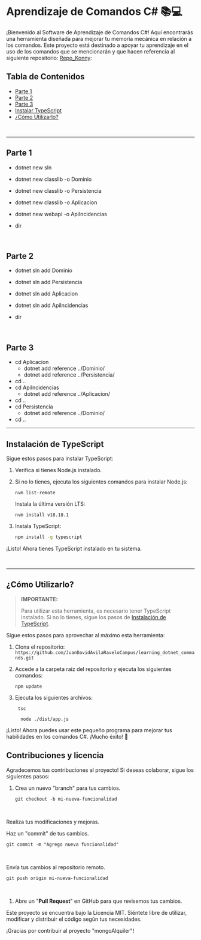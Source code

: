 # Aprendizaje de Comandos C# 📚💻

¡Bienvenido al Software de Aprendizaje de Comandos C#! Aquí encontrarás una herramienta diseñada para mejorar tu memoria mecánica en relación a los comandos. Este proyecto está destinado a apoyar tu aprendizaje en el uso de los comandos que se mencionarán y que hacen referencia al siguiente repositorio: [Repo_Konny](https://github.com/konnylisethalucematorresCAMPUS/KonnyWebApi):

## Tabla de Contenidos

- [Parte 1](#parte-1)
- [Parte 2](#parte-2)
- [Parte 3](#parte-3)
- [Instalar TypeScript](#instalación-de-typescript)
- [¿Cómo Utilizarlo?](#¿cómo-utilizarlo?)



<br>

<hr>

## Parte 1

- dotnet new sln

- dotnet new classlib -o Dominio

- dotnet new classlib -o Persistencia

- dotnet new classlib -o Aplicacion

- dotnet new webapi -o ApiIncidencias

- dir

  <br>

## Parte 2

- dotnet sln add Dominio

- dotnet sln add Persistencia

- dotnet sln add Aplicacion

- dotnet sln add ApiIncidencias

- dir

  <br>

## Parte 3

- cd Aplicacion
  - dotnet add reference ../Dominio/
  - dotnet add reference ../Persistencia/
- cd ..
- cd ApiIncidencias
  - dotnet add reference ../Aplicacion/
- cd ..
- cd Persistencia
  - dotnet add reference ../Dominio/
- cd ..

---

## Instalación de TypeScript

Sigue estos pasos para instalar TypeScript:

1. Verifica si tienes Node.js instalado.
2. Si no lo tienes, ejecuta los siguientes comandos para instalar Node.js:

   ```shell
   nvm list-remote
   ```

   Instala la última versión LTS:

   ```shell
   nvm install v18.18.1
   ```

4. Instala TypeScript:

   ```bash
   npm install -g typescript
   ```

¡Listo! Ahora tienes TypeScript instalado en tu sistema.

<br>

---

## ¿Cómo Utilizarlo?

> **IMPORTANTE:**
>
> Para utilizar esta herramienta, es necesario tener TypeScript instalado. Si no lo tienes, sigue los pasos de [Instalación de TypeScript](#instalación-de-typescript).

Sigue estos pasos para aprovechar al máximo esta herramienta:

1. Clona el repositorio: `https://github.com/JuanDavidAvilaRaveloCampus/learning_dotnet_commands.git`

2. Accede a la carpeta raíz del repositorio y ejecuta los siguientes comandos:

   ```shell
   npm update
   ```

3. Ejecuta los siguientes archivos:

     ```shell
      tsc
      ```

    ```shell
      node ./dist/app.js
      ```

¡Listo! Ahora puedes usar este pequeño programa para mejorar tus habilidades en los comandos C#. ¡Mucho éxito! 🚀



## Contribuciones y licencia

Agradecemos tus contribuciones al proyecto! Si deseas colaborar, sigue los siguientes pasos:

1. Crea un nuevo "branch" para tus cambios.

   ```
   git checkout -b mi-nueva-funcionalidad    
   ```

   ​    

Realiza tus modificaciones y mejoras.

Haz un "commit" de tus cambios.

```
git commit -m "Agrego nueva funcionalidad"      
```

​    

Envía tus cambios al repositorio remoto.

```
git push origin mi-nueva-funcionalidad    
```

​    

1. Abre un "**Pull Request**" en GitHub para que revisemos tus cambios.

Este proyecto se encuentra bajo la Licencia MIT. Siéntete  libre de utilizar, modificar y distribuir el código según tus   necesidades.

¡Gracias por contribuir al proyecto "mongoAlquiler"!